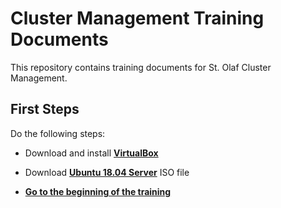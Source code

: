 # Cluster Management Training Documents

This repository contains training documents for St. Olaf Cluster Management.

## First Steps

Do the following steps:

* Download and install [**VirtualBox**](https://www.virtualbox.org/)
* Download [**Ubuntu 18.04 Server**](https://releases.ubuntu.com/18.04.5/ubuntu-18.04.5-live-server-amd64.iso) ISO file

* [**Go to the beginning of the training**](00_terms.md)
